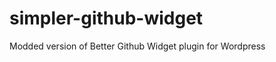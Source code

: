 simpler-github-widget
=====================

Modded version of Better Github Widget plugin for Wordpress
